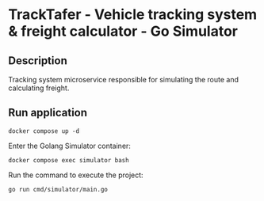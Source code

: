 # TrackTafer - Vehicle tracking system & freight calculator - Go Simulator

## Description

Tracking system microservice responsible for simulating the route and calculating freight.

## Run application

```
docker compose up -d
```

Enter the Golang Simulator container:

```
docker compose exec simulator bash
```

Run the command to execute the project:

```
go run cmd/simulator/main.go
```
